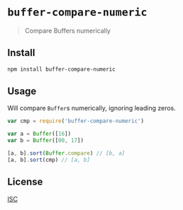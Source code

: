# `buffer-compare-numeric`

> Compare Buffers numerically

## Install

```sh
npm install buffer-compare-numeric
```

## Usage

Will compare `Buffer`s numerically, ignoring leading zeros.

```js
var cmp = require('buffer-compare-numeric')

var a = Buffer([16])
var b = Buffer([00, 17])

[a, b].sort(Buffer.compare) // [b, a]
[a, b].sort(cmp) // [a, b]

```

## License

[ISC](LICENSE.md)

